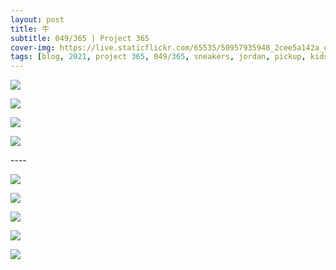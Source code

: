 ```yaml
---
layout: post
title: 牛
subtitle: 049/365 | Project 365
cover-img: https://live.staticflickr.com/65535/50957935948_2cee5a142a_o.jpg
tags: [blog, 2021, project 365, 049/365, sneakers, jordan, pickup, kids]
---
```

<p class="post-img-wrap">
  <img src="https://live.staticflickr.com/65535/50957042418_8f0fca7846_h.jpg">
</p>
<p class="post-img-wrap">
  <img src="https://live.staticflickr.com/65535/50957848692_03255cec30_h.jpg">
</p>
<p class="post-img-wrap">
  <img src="https://live.staticflickr.com/65535/50957848817_7d9cd0ea54_h.jpg">
</p>
<p class="post-img-wrap">
  <img src="https://live.staticflickr.com/65535/50957848367_3207e1e7c3_h.jpg">
</p>
----
<p class="post-img-wrap">
  <img src="https://live.staticflickr.com/65535/50957216023_880dbd310c_h.jpg">
</p>
<p class="post-img-wrap">
  <img src="https://live.staticflickr.com/65535/50957216023_880dbd310c_h.jpg">
</p>
<p class="post-img-wrap">
  <img src="https://live.staticflickr.com/65535/50957237368_39148675a5_h.jpg">
</p>
<p class="post-img-wrap">
  <img src="https://live.staticflickr.com/65535/50957226118_97130b931d_h.jpg">
</p>
<p class="post-img-wrap">
  <img src="https://live.staticflickr.com/65535/50957041873_f9befa75cf_h.jpg">
</p>
